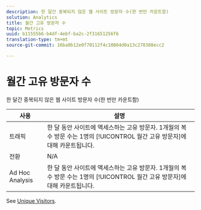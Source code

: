 ```yaml
---
description: 한 달간 중복되지 않은 웹 사이트 방문자 수(한 번만 카운트함)
solution: Analytics
title: 월간 고유 방문자 수
topic: Metrics
uuid: b11555b6-b4df-4ebf-ba2c-2f31651256f6
translation-type: tm+mt
source-git-commit: 16ba0b12e0f70112f4c10804d0a13c278388ecc2

---
```



# 월간 고유 방문자 수

한 달간 중복되지 않은 웹 사이트 방문자 수(한 번만 카운트함)

| 사용 | 설명 |
|---|---|
| 트래픽 | 한 달 동안 사이트에 액세스하는 고유 방문자. 1개월의 복수 방문 수는 1명의 [!UICONTROL 월간 고유 방문자]에 대해 카운트됩니다. |
| 전환 | N/A |
| Ad Hoc Analysis | 한 달 동안 사이트에 액세스하는 고유 방문자. 1개월의 복수 방문 수는 1명의 [!UICONTROL 월간 고유 방문자]에 대해 카운트됩니다. |

See [Unique Visitors](/help/components/c-variables/c-metrics/metrics-unique-visitors.md).
